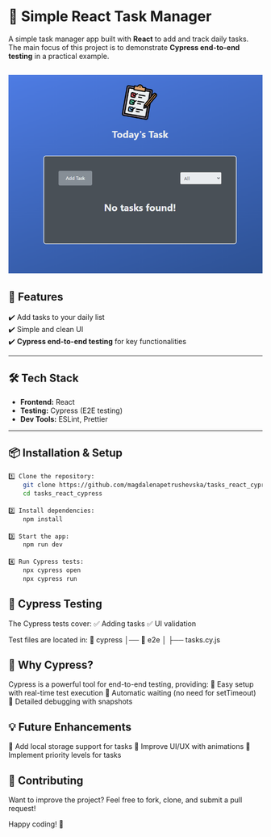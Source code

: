 # 📝 Simple React Task Manager

A simple task manager app built with **React** to add and track daily tasks. The main focus of this project is to demonstrate **Cypress end-to-end testing** in a practical example.

## ![Alt text](https://github.com/magdalenapetrushevska/tasks_react_cypress/blob/master/public/tasks.png)

## 🚀 Features

✔️ Add tasks to your daily list  
✔️ Simple and clean UI  
✔️ **Cypress end-to-end testing** for key functionalities

---

## 🛠️ Tech Stack

- **Frontend:** React
- **Testing:** Cypress (E2E testing)
- **Dev Tools:** ESLint, Prettier

---

## 📦 Installation & Setup

```sh
1️⃣ Clone the repository:
    git clone https://github.com/magdalenapetrushevska/tasks_react_cypress.git
    cd tasks_react_cypress

2️⃣ Install dependencies:
    npm install

3️⃣ Start the app:
    npm run dev

4️⃣ Run Cypress tests:
    npx cypress open
    npx cypress run
```

## 🧪 Cypress Testing

The Cypress tests cover:
✅ Adding tasks
✅ UI validation

Test files are located in:
📂 cypress
│── 📂 e2e
│ ├── tasks.cy.js

## 📌 Why Cypress?

Cypress is a powerful tool for end-to-end testing, providing:
🔹 Easy setup with real-time test execution
🔹 Automatic waiting (no need for setTimeout)
🔹 Detailed debugging with snapshots

## 💡 Future Enhancements

🔹 Add local storage support for tasks
🔹 Improve UI/UX with animations
🔹 Implement priority levels for tasks

## 🤝 Contributing

Want to improve the project? Feel free to fork, clone, and submit a pull request!

Happy coding! 🚀
